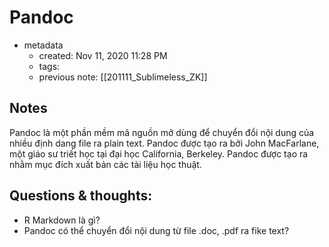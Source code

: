 # Pandoc 

- metadata
	- created: Nov 11, 2020 11:28 PM
	- tags:
	- previous note: [[201111_Sublimeless_ZK]] 

## Notes
Pandoc là một phần mềm mã nguồn mở dùng để chuyển đổi nội dung của nhiều định dang file ra plain text. Pandoc được tạo ra bởi John MacFarlane, một giáo sư triết học tại đại học California, Berkeley. Pandoc được tạo ra nhằm mục đích xuất bản các tài liệu học thuật.

## Questions & thoughts:
- R Markdown là gì?
- Pandoc có thể chuyển đổi nội dung từ file .doc, .pdf ra fike text?
